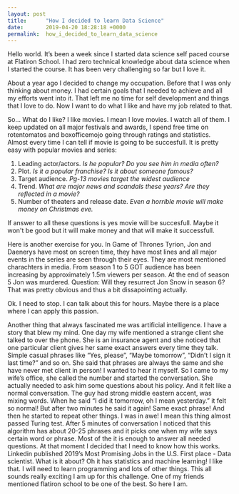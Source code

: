 ```yaml
---
layout: post
title:      "How I decided to learn Data Science"
date:       2019-04-20 18:28:18 +0000
permalink:  how_i_decided_to_learn_data_science
---
```



Hello world. It’s been a week since I started data science self paced course at Flatiron School. I had zero technical knowledge about data science when I started the course. It has been very challenging so far but I love it.

About a year ago I decided to change my occupation. Before that I was only thinking about money. I had certain goals that I needed to achieve and all my efforts went into it. That left me no time for self development and things that I love to do. Now I want to do what I like and have my job related to that.

So... What do I like? I like movies. I mean I love movies. I watch all of them. I keep updated on all major festivals and awards, I spend free time on rotentomatos and boxofficemojo going through ratings and statistics. Almost every time I can tell if movie is going to be succesfull. It is pretty easy with popular movies and series: 
1. Leading actor/actors. *Is he popular? Do you see him in media often?*
2. Plot. *Is it a popular franchise? Is it about someone famous?*
3. Target audience. *Pg-13 movies target the widest audience*
4. Trend. *What are major news and scandals these years? Are they reflected in a movie?*
5. Number of theaters and release date. *Even a horrible movie will make money on Christmas eve.*

If answer to all these questions is yes movie will be succesfull. Maybe it won't be good but it will make money and that will make it successfull. 

Here is another  exercise for you. In Game of Thrones Tyrion, Jon and Daenerys have most on screen time, they have most lines and all major events in the series are seen through their eyes. They are most mentioned charachters in media. From season 1 to 5 GOT audience has been increasing by approximately 1.5m viewers per season. At the end of season 5 Jon was murdered. Question: Will they resurrect Jon Snow in season 6? That was pretty obvious and thus a bit dissapointing actually.

Ok. I need to stop. I can talk about this for hours. Maybe there is a place where I can apply this passion.

Another thing that always fascinated me was artificial intelligence. I have a story that blew my mind. One day my wife mentioned a strange client she talked to over the phone. She is an insurance agent and she noticed that one particular client gives her same exact answers every time they talk. Simple casual phrases like “Yes, please”, “Maybe tomorrow”, “Didn’t I sign it last time?” and so on. She said that phrases are always the same and she have never met client in person! I wanted to hear it myself. So I came to my wife’s office, she called the number and started the conversation. She actually needed to ask him some questions about his policy. And it felt like a normal conversation. The guy had strong middle eastern accent, was mixing words. When he said “I did it tomorrow, oh I mean yesterday.” it felt so normal! But after two minutes he said it again! Same exact phrase! And then he started to repeat other things. I was in awe! I mean this thing almost passed Turing test. After 5 minutes of conversation I noticed that this algorithm has about 20-25 phrases and it picks one when my wife says certain word or phrase. Most of the it is enough to answer all needed questions.
At that moment I decided that I need to know how this works. 
Linkedin published 2019’s Most Promising Jobs in the U.S. First place - Data scientist. What is it about? Oh it has statistics and machine learning! I like that. I will need to learn programming and lots of other things. This all sounds really exciting I am up for this challenge. 
One of my friends mentioned flatiron school to be one of the best. So here I am.

​
